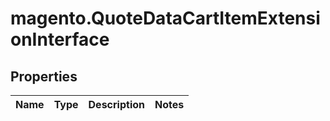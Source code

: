 # magento.QuoteDataCartItemExtensionInterface

## Properties
Name | Type | Description | Notes
------------ | ------------- | ------------- | -------------


